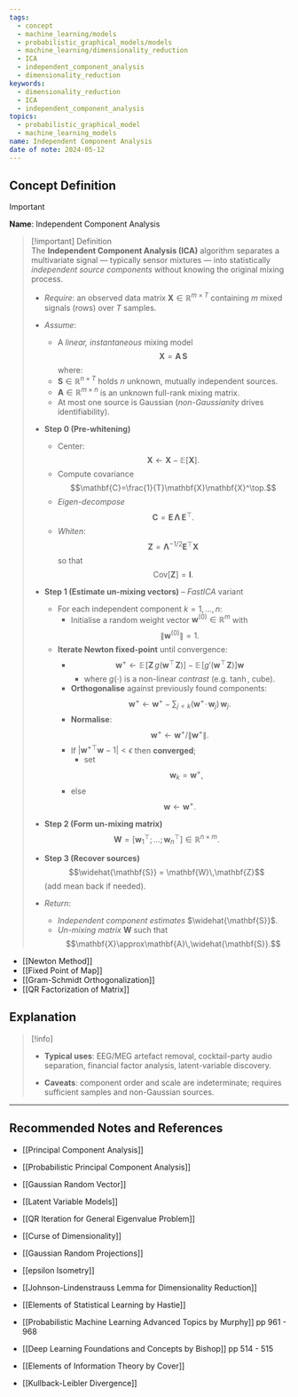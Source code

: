 ```yaml
---
tags:
  - concept
  - machine_learning/models
  - probabilistic_graphical_models/models
  - machine_learning/dimensionality_reduction
  - ICA
  - independent_component_analysis
  - dimensionality_reduction
keywords:
  - dimensionality_reduction
  - ICA
  - independent_component_analysis
topics:
  - probabilistic_graphical_model
  - machine_learning_models
name: Independent Component Analysis
date of note: 2024-05-12
---
```


## Concept Definition

>[!important]
>**Name**: Independent Component Analysis

>[!important] Definition  
>The **Independent Component Analysis (ICA)** algorithm separates a multivariate signal — typically sensor mixtures — into statistically *independent source components* without knowing the original mixing process.  
>
>- *Require*: an observed data matrix  $\mathbf{X}\in\mathbb{R}^{m\times T}$ containing $m$ mixed signals (rows) over $T$ samples.  
>- *Assume*:  
>	- A *linear, instantaneous* mixing model $$\mathbf{X}= \mathbf{A}\,\mathbf{S}$$ where:  
>	- $\mathbf{S}\in\mathbb{R}^{n\times T}$ holds $n$ unknown, mutually independent sources.  
>	- $\mathbf{A}\in\mathbb{R}^{m\times n}$ is an unknown full-rank mixing matrix.  
>	- At most one source is Gaussian (*non-Gaussianity* drives identifiability).  
>
>- **Step 0  (Pre-whitening)**  
>	- Center: $$\mathbf{X}\leftarrow \mathbf{X}-\mathbb{E}[\mathbf{X}].$$  
>	- Compute covariance $$\mathbf{C}=\frac{1}{T}\mathbf{X}\mathbf{X}^\top.$$  
>	- *Eigen-decompose* $$\mathbf{C}=\mathbf{E}\,\mathbf{\Lambda}\,\mathbf{E}^\top.$$  
>	- *Whiten*: $$\mathbf{Z}= \mathbf{\Lambda}^{-1/2}\mathbf{E}^\top \mathbf{X}$$ so that $$\text{Cov}[\mathbf{Z}]=\mathbf{I}.$$  
>
>- **Step 1  (Estimate un-mixing vectors)** – *FastICA* variant  
>	- For each independent component $k=1,\dots,n$:  
>		- Initialise a random weight vector $\mathbf{w}^{(0)}\in\mathbb{R}^{m}$ with $$ \lVert\mathbf{w}^{(0)}\rVert=1.$$  
>	- **Iterate Newton fixed-point** until convergence:  
> 	    - $$\mathbf{w}^{+} \gets \mathbb{E}\!\bigl[\mathbf{Z}\,g(\mathbf{w}^\top\!\mathbf{Z})\bigr] - \mathbb{E}\!\bigl[g'(\mathbf{w}^\top\!\mathbf{Z})\bigr]\mathbf{w}$$
> 		    - where $g(\cdot)$ is a non-linear *contrast* (e.g. $\tanh$, cube).  
> 	    - **Orthogonalise** against previously found components:  
>       $$\mathbf{w}^{+}\leftarrow \mathbf{w}^{+}-\sum_{j<k}(\mathbf{w}^{+}\!\cdot\!\mathbf{w}_j)\,\mathbf{w}_j.$$  
> 	    - **Normalise**: $$ \mathbf{w}^{+}\leftarrow\mathbf{w}^{+}/\lVert\mathbf{w}^{+}\rVert.$$  
> 	    - If $\bigl|\mathbf{w}^{+\top}\mathbf{w}-1\bigr|<\epsilon$ then **converged**; 
> 		    - set $$\mathbf{w}_k=\mathbf{w}^{+},$$ 
> 	    - else $$ \mathbf{w}\leftarrow\mathbf{w}^{+}.$$  
>
>- **Step 2  (Form un-mixing matrix)**  $$\mathbf{W} = [\mathbf{w}_1^\top;\dots;\mathbf{w}_n^\top] \in\mathbb{R}^{n\times m}.$$  
>
>- **Step 3  (Recover sources)**  $$\widehat{\mathbf{S}} = \mathbf{W}\,\mathbf{Z}$$ (add mean back if needed).  
>
>- *Return*:  
>	- *Independent component estimates* $\widehat{\mathbf{S}}$.  
>	- *Un-mixing matrix* $\mathbf{W}$ such that  $$\mathbf{X}\approx\mathbf{A}\,\widehat{\mathbf{S}}.$$  

- [[Newton Method]]
- [[Fixed Point of Map]]
- [[Gram-Schmidt Orthogonalization]]
- [[QR Factorization of Matrix]]


## Explanation


>[!info]
>- **Typical uses**: EEG/MEG artefact removal, cocktail-party audio separation, financial factor analysis, latent-variable discovery.  
>
>- **Caveats**: component order and scale are indeterminate; requires sufficient samples and non-Gaussian sources.


-----------
##  Recommended Notes and References


- [[Principal Component Analysis]]
- [[Probabilistic Principal Component Analysis]]
- [[Gaussian Random Vector]]

- [[Latent Variable Models]]

- [[QR Iteration for General Eigenvalue Problem]]


- [[Curse of Dimensionality]]
- [[Gaussian Random Projections]]
- [[epsilon Isometry]]
- [[Johnson-Lindenstrauss Lemma for Dimensionality Reduction]]


- [[Elements of Statistical Learning by Hastie]]
- [[Probabilistic Machine Learning Advanced Topics by Murphy]] pp 961 - 968
- [[Deep Learning Foundations and Concepts by Bishop]] pp 514 - 515
- [[Elements of Information Theory by Cover]]

- [[Kullback-Leibler Divergence]]